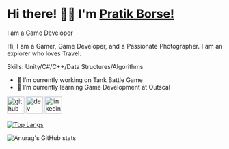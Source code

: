
# Hi there! 👋🏻 I'm <a href="https://www.linkedin.com/in/PratikKailasBorse/" target="_blank"> Pratik Borse! </a>

<div align="justify">
I am a Game Developer
  
Hi, I am a Gamer, Game Developer, and a Passionate Photographer. I am an explorer who loves Travel. 

Skills: Unity/C#/C++/Data Structures/Algorithms

- 🔭 I’m currently working on Tank Battle Game 
- 🌱 I’m currently learning Game Development at Outscal 


[<img src='https://cdn.jsdelivr.net/npm/simple-icons@3.0.1/icons/github.svg' alt='github' height='40'>](https://github.com/Zepar99)  [<img src='https://cdn.jsdelivr.net/npm/simple-icons@3.0.1/icons/dev-dot-to.svg' alt='dev' height='40'>](https://dev.to/Zepar99)  [<img src='https://cdn.jsdelivr.net/npm/simple-icons@3.0.1/icons/linkedin.svg' alt='linkedin' height='40'>](https://www.linkedin.com/in/PratikKailasBorse/)  

[![Top Langs](https://github-readme-stats.vercel.app/api/top-langs/?username=Zepar99)](https://github.com/anuraghazra/github-readme-stats)

![Anurag's GitHub stats](https://github-readme-stats.vercel.app/api?username=Zepar99&theme=github_dark)

